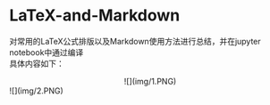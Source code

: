# LaTeX-and-Markdown
对常用的LaTeX公式排版以及Markdown使用方法进行总结，并在jupyter notebook中通过编译  
具体内容如下：   
<div align=center>![](img/1.PNG)</div>      
![](img/2.PNG)   
